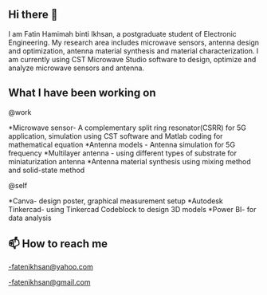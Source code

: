  ## **Hi there 👋**

I am Fatin Hamimah binti Ikhsan, a postgraduate student of Electronic Engineering. My research area includes microwave sensors, antenna design and optimization, antenna material synthesis and material characterization. I am currently using CST Microwave Studio software to design, optimize and analyze microwave sensors and antenna.

## What I have been working on

@work

*Microwave sensor- A complementary split ring resonator(CSRR) for 5G application, simulation using CST software and Matlab coding for mathematical equation *Antenna models - Antenna simulation for 5G frequency *Multilayer antenna - using different types of substrate for miniaturization antenna *Antenna material synthesis using mixing method and solid-state method

@self

*Canva- design poster, graphical measurement setup
*Autodesk Tinkercad- using Tinkercad Codeblock to design 3D models
*Power BI- for data analysis

## 📫 How to reach me

-fatenikhsan@yahoo.com

-fatenikhsan@gmail.com




<!---
fatenikhsan/fatenikhsan is a ✨ special ✨ repository because its `README.md` (this file) appears on your GitHub profile.
You can click the Preview link to take a look at your changes.
--->


